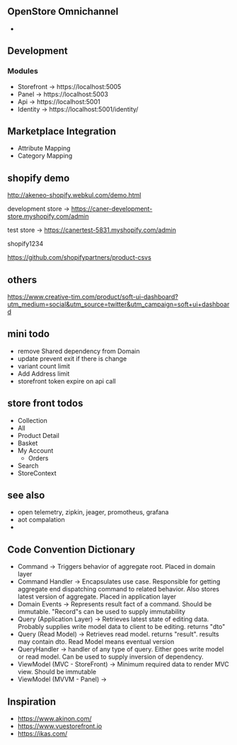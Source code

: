 ## OpenStore Omnichannel

- 

## Development

### Modules

- Storefront -> https://localhost:5005
- Panel -> https://localhost:5003
- Api -> https://localhost:5001
- Identity -> https://localhost:5001/identity/

## Marketplace Integration

- Attribute Mapping
- Category Mapping

## shopify demo
http://akeneo-shopify.webkul.com/demo.html


development store -> https://caner-development-store.myshopify.com/admin

test store -> https://canertest-5831.myshopify.com/admin

shopify1234

https://github.com/shopifypartners/product-csvs

## others
https://www.creative-tim.com/product/soft-ui-dashboard?utm_medium=social&utm_source=twitter&utm_campaign=soft+ui+dashboard

## mini todo
* remove Shared dependency from Domain
* update prevent exit if there is change
* variant count limit 
* Add Address limit
* storefront token expire on api call

## store front todos
* Collection
* All 
* Product Detail
* Basket
* My Account
  * Orders
* Search
* StoreContext 

## see also 
- open telemetry, zipkin, jeager, promotheus, grafana 
- aot compalation 
- 


## Code Convention Dictionary

- Command -> Triggers behavior of aggregate root. Placed in domain layer
- Command Handler -> Encapsulates use case. Responsible for getting aggregate end dispatching command to related behavior. Also stores latest version of aggregate. Placed in application layer 
- Domain Events -> Represents result fact of a command. Should be immutable. "Record"s can be used to supply immutability 
- Query (Application Layer) -> Retrieves latest state of editing data. Probably supplies write model data to client to be editing. returns "dto"
- Query (Read Model) -> Retrieves read model. returns "result". results may contain dto. Read Model means eventual version 
- QueryHandler -> handler of any type of query. Either goes write model or read model. Can be used to supply inversion of dependency. 
- ViewModel (MVC - StoreFront) -> Minimum required data to render MVC view. Should be immutable
- ViewModel (MVVM - Panel) -> 


## Inspiration
- https://www.akinon.com/
- https://www.vuestorefront.io
- https://ikas.com/
